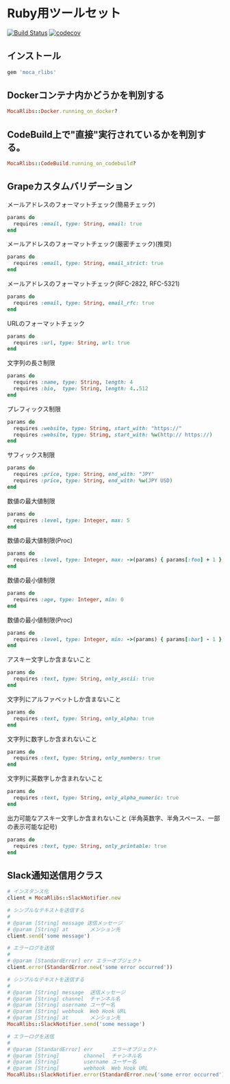 # Ruby用ツールセット

[![Build Status](https://codebuild.ap-northeast-1.amazonaws.com/badges?uuid=eyJlbmNyeXB0ZWREYXRhIjoiekhCRy9vSkZhL3BSR1hCV0NvSkc3b3NMcm5MQnlnakkwVFZhWFI1bzZpTzZONmxMeFVLcjNKODhlQWo5ZGtFYmpLcjNQZVFqdzNVZTRBbFFJZ3h1NTNvPSIsIml2UGFyYW1ldGVyU3BlYyI6ImU4dXdib0NpOE1IbHJiYVQiLCJtYXRlcmlhbFNldFNlcmlhbCI6MX0%3D&branch=master)](https://ap-northeast-1.console.aws.amazon.com/codesuite/codebuild/085041388644/projects/rlibs)
[![codecov](https://codecov.io/gh/mocaberos/rlibs/branch/master/graph/badge.svg?token=L6SB5CH8KN)](https://codecov.io/gh/mocaberos/rlibs)

## インストール
```ruby
gem 'moca_rlibs'
```

## Dockerコンテナ内かどうかを判別する
```ruby
MocaRlibs::Docker.running_on_docker?
```

## CodeBuild上で"直接"実行されているかを判別する。
```ruby
MocaRlibs::CodeBuild.running_on_codebuild?
```

## Grapeカスタムバリデーション
メールアドレスのフォーマットチェック(簡易チェック)
```ruby
params do
  requires :email, type: String, email: true
end
```
メールアドレスのフォーマットチェック(厳密チェック)(推奨)
```ruby
params do
  requires :email, type: String, email_strict: true
end
```
メールアドレスのフォーマットチェック(RFC-2822, RFC-5321)
```ruby
params do
  requires :email, type: String, email_rfc: true
end
```
URLのフォーマットチェック
```ruby
params do
  requires :url, type: String, url: true
end
```
文字列の長さ制限
```ruby
params do
  requires :name, type: String, length: 4
  requires :bio,  type: String, length: 4..512
end
```
プレフィックス制限
```ruby
params do
  requires :website, type: String, start_with: "https://"
  requires :website, type: String, start_with: %w(http:// https://)
end
```
サフィックス制限
```ruby
params do
  requires :price, type: String, end_with: "JPY"
  requires :price, type: String, end_with: %w(JPY USD)
end
```
数値の最大値制限
```ruby
params do
  requires :level, type: Integer, max: 5
end
```
数値の最大値制限(Proc)
```ruby
params do
  requires :level, type: Integer, max: ->(params) { params[:foo] + 1 }
end
```
数値の最小値制限
```ruby
params do
  requires :age, type: Integer, min: 0
end
```
数値の最小値制限(Proc)
```ruby
params do
  requires :level, type: Integer, min: ->(params) { params[:bar] - 1 }
end
```
アスキー文字しか含まないこと
```ruby
params do
  requires :text, type: String, only_ascii: true
end
```
文字列にアルファベットしか含まないこと
```ruby
params do
  requires :text, type: String, only_alpha: true
end
```
文字列に数字しか含まれないこと
```ruby
params do
  requires :text, type: String, only_numbers: true
end
```
文字列に英数字しか含まれないこと
```ruby
params do
  requires :text, type: String, only_alpha_numeric: true
end
```
出力可能なアスキー文字しか含まれないこと
(半角英数字、半角スペース、一部の表示可能な記号)
```ruby
params do
  requires :text, type: String, only_printable: true
end
```
## Slack通知送信用クラス
```ruby
# インスタンス化
client = MocaRlibs::SlackNotifier.new

# シンプルなテキストを送信する
#
# @param [String] message 送信メッセージ
# @param [String] at       メンション先
client.send('some message')

# エラーログを送信
#
# @param [StandardError] err エラーオブジェクト
client.error(StandardError.new('some error occurred'))

# シンプルなテキストを送信する
#
# @param [String] message  送信メッセージ
# @param [String] channel  チャンネル名
# @param [String] username ユーザー名
# @param [String] webhook  Web Hook URL
# @param [String] at       メンション先
MocaRlibs::SlackNotifier.send('some message')

# エラーログを送信
#
# @param [StandardError] err      エラーオブジェクト
# @param [String]        channel  チャンネル名
# @param [String]        username ユーザー名
# @param [String]        webhook  Web Hook URL
MocaRlibs::SlackNotifier.error(StandardError.new('some error occurred'))
```
